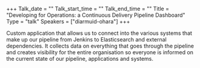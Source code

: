+++
Talk_date = ""
Talk_start_time = ""
Talk_end_time = ""
Title = "Developing for Operations: a Continuous Delivery Pipeline Dashboard"
Type = "talk"
Speakers = ["diarmuid-ohara"]
+++

Custom application that allows us to connect into the various systems that make up our pipeline from Jenkins to Elasticsearch and external dependencies.  It collects data on everything that goes through the pipeline and creates visibility for the entire organisation so everyone is informed on the current state of our pipeline, applications and systems.
